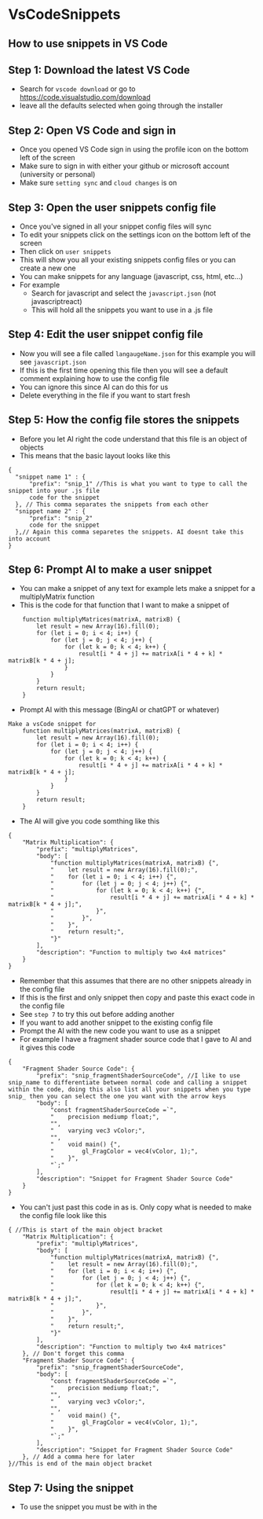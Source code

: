 # VsCodeSnippets
## How to use snippets in VS Code

## Step 1: Download the latest VS Code
- Search for `vscode download` or go to https://code.visualstudio.com/download
- leave all the defaults selected when going through the installer

## Step 2: Open VS Code and sign in
- Once you opened VS Code sign in using the profile icon on the bottom left of the screen
- Make sure to sign in with either your github or microsoft account (university or personal)
- Make sure `setting sync` and `cloud changes` is on

## Step 3: Open the user snippets config file
- Once you've signed in all your snippet config files will sync
- To edit your snippets click on the settings icon on the bottom left of the screen
- Then click on `user snippets`
- This will show you all your existing snippets config files or you can create a new one
- You can make snippets for any language (javascript, css, html, etc...)
- For example
  - Search for javascript and select the `javascript.json` (not javascriptreact)
  - This will hold all the snippets you want to use in a .js file

## Step 4: Edit the user snippet config file
- Now you will see a file called `langaugeName.json` for this example you will see `javascript.json`
- If this is the first time opening this file then you will see a default comment explaining how to use the config file
- You can ignore this since AI can do this for us
- Delete everything in the file if you want to start fresh

## Step 5: How the config file stores the snippets
- Before you let AI right the code understand that this file is an object of objects
- This means that the basic layout looks like this
``` 
{
  "snippet name 1" : {
      "prefix": "snip_1" //This is what you want to type to call the snippet into your .js file
      code for the snippet
  }, // This comma separates the snippets from each other
  "snippet name 2" : {
      "prefix": "snip_2"
      code for the snippet
  },// Again this comma separetes the snippets. AI doesnt take this into account
}
```

## Step 6: Prompt AI to make a user snippet 
- You can make a snippet of any text for example lets make a snippet for a multiplyMatrix function
- This is the code for that function that I want to make a snippet of
```
    function multiplyMatrices(matrixA, matrixB) {
        let result = new Array(16).fill(0);
        for (let i = 0; i < 4; i++) {
            for (let j = 0; j < 4; j++) {
                for (let k = 0; k < 4; k++) {
                    result[i * 4 + j] += matrixA[i * 4 + k] * matrixB[k * 4 + j];
                }
            }
        }
        return result;
    }
```
- Prompt AI with this message (BingAI or chatGPT or whatever)
```
Make a vsCode snippet for 
    function multiplyMatrices(matrixA, matrixB) {
        let result = new Array(16).fill(0);
        for (let i = 0; i < 4; i++) {
            for (let j = 0; j < 4; j++) {
                for (let k = 0; k < 4; k++) {
                    result[i * 4 + j] += matrixA[i * 4 + k] * matrixB[k * 4 + j];
                }
            }
        }
        return result;
    }
```
- The AI will give you code somthing like this
```
{
    "Matrix Multiplication": {
        "prefix": "multiplyMatrices",
        "body": [
            "function multiplyMatrices(matrixA, matrixB) {",
            "    let result = new Array(16).fill(0);",
            "    for (let i = 0; i < 4; i++) {",
            "        for (let j = 0; j < 4; j++) {",
            "            for (let k = 0; k < 4; k++) {",
            "                result[i * 4 + j] += matrixA[i * 4 + k] * matrixB[k * 4 + j];",
            "            }",
            "        }",
            "    }",
            "    return result;",
            "}"
        ],
        "description": "Function to multiply two 4x4 matrices"
    }
}
```
- Remember that this assumes that there are no other snippets already in the config file
- If this is the first and only snippet then copy and paste this exact code in the config file
- See `step 7` to try this out before adding another
- If you want to add another snippet to the existing config file
- Prompt the AI with the new code you want to use as a snippet
- For example I have a fragment shader source code that I gave to AI and it gives this code
```
{
    "Fragment Shader Source Code": {
        "prefix": "snip_fragmentShaderSourceCode", //I like to use snip_name to differentiate between normal code and calling a snippet within the code, doing this also list all your snippets when you type snip_ then you can select the one you want with the arrow keys
        "body": [
            "const fragmentShaderSourceCode =`",
            "    precision mediump float;",
            "",
            "    varying vec3 vColor;",
            "",
            "    void main() {",
            "        gl_FragColor = vec4(vColor, 1);",
            "    }",
            "`;"
        ],
        "description": "Snippet for Fragment Shader Source Code"
    }
}
```
- You can't just past this code in as is. Only copy what is needed to make the config file look like this
```
{ //This is start of the main object bracket
    "Matrix Multiplication": {
        "prefix": "multiplyMatrices",
        "body": [
            "function multiplyMatrices(matrixA, matrixB) {",
            "    let result = new Array(16).fill(0);",
            "    for (let i = 0; i < 4; i++) {",
            "        for (let j = 0; j < 4; j++) {",
            "            for (let k = 0; k < 4; k++) {",
            "                result[i * 4 + j] += matrixA[i * 4 + k] * matrixB[k * 4 + j];",
            "            }",
            "        }",
            "    }",
            "    return result;",
            "}"
        ],
        "description": "Function to multiply two 4x4 matrices"
    }, // Don't forget this comma
    "Fragment Shader Source Code": {
        "prefix": "snip_fragmentShaderSourceCode",
        "body": [
            "const fragmentShaderSourceCode =`",
            "    precision mediump float;",
            "",
            "    varying vec3 vColor;",
            "",
            "    void main() {",
            "        gl_FragColor = vec4(vColor, 1);",
            "    }",
            "`;"
        ],
        "description": "Snippet for Fragment Shader Source Code"
    }, // Add a comma here for later
}//This is end of the main object bracket
```

## Step 7: Using the snippet
- To use the snippet you must be with in the 
